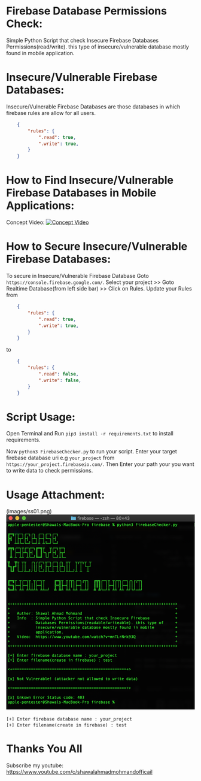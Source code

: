 # Firebase Database Permissions Check:
Simple Python Script that check Insecure Firebase Databases Permissions(read/write). this type of insecure/vulnerable database mostly found in mobile application.

# Insecure/Vulnerable Firebase Databases:
Insecure/Vulnerable Firebase Databases are those databases in which firebase rules are allow for all users.
```json
    {
        "rules": {
            ".read": true,
            ".write": true,
        }
    }
```

# How to Find Insecure/Vulnerable Firebase Databases in Mobile Applications:
    
Concept Video:
[![Concept Video](https://img.youtube.com/vi/mnTLrNrk93Q/0.jpg)](https://www.youtube.com/watch?v=mnTLrNrk93Q)

# How to Secure Insecure/Vulnerable Firebase Databases:
To secure in Insecure/Vulnerable Firebase Database Goto ```https://console.firebase.google.com/```. Select your project >> Goto Realtime Database(from left side bar) >> Click on Rules. Update your Rules from 
```json
    {
        "rules": {
            ".read": true,
            ".write": true,
        }
    }
```
to
```json
    {
        "rules": {
            ".read": false,
            ".write": false,
        }
    }
```

# Script Usage: 

Open Terminal and Run ```pip3 install -r requirements.txt``` to install requirements.

Now ```python3 FirebaseChecker.py``` to run your script.
Enter your target firebase database uri e.g ```your_project``` from ```https://your_project.firebaseio.com/```.
Then Enter your path your you want to write data to check permissions.

# Usage Attachment:

(images/ss01.png)
![alt Usage Attachment](https://github.com/criticalmiind/CheckInsecureFirebaseDatabases/blob/main/images/ss01.png)
```
[+] Enter firebase database name : your_project
[+] Enter filename(create in firebase) : test
```

# Thanks You All

Subscribe my youtube: https://www.youtube.com/c/shawalahmadmohmandofficail
